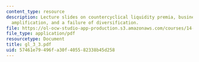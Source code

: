 ```yaml
---
content_type: resource
description: Lecture slides on countercyclical liquidity premia, business cycle applications,
  amplification, and a failure of diversification.
file: https://ol-ocw-studio-app-production.s3.amazonaws.com/courses/14-462-advanced-macroeconomics-ii-spring-2007/57461e79496fa30f405582338b45d258_gl_3_3.pdf
file_type: application/pdf
resourcetype: Document
title: gl_3_3.pdf
uid: 57461e79-496f-a30f-4055-82338b45d258
---
```

